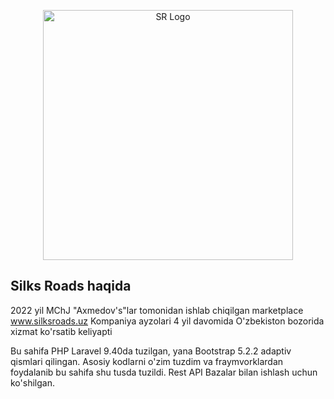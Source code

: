 <p align="center"><a href="https://www.silksroads.uz" target="_blank"><img src="https://www.silksroads.uz/images/Emblema2.png" width="400" alt="SR Logo"></a></p>

## Silks Roads haqida

2022 yil MChJ "Axmedov's"lar tomonidan ishlab chiqilgan marketplace www.silksroads.uz 
Kompaniya ayzolari 4 yil davomida O'zbekiston bozorida xizmat ko'rsatib keliyapti

Bu sahifa PHP Laravel 9.40da tuzilgan, yana Bootstrap 5.2.2 adaptiv qismlari qilingan. 
Asosiy kodlarni o'zim tuzdim va fraymvorklardan foydalanib bu sahifa shu tusda tuzildi.
Rest API Bazalar bilan ishlash uchun ko'shilgan.